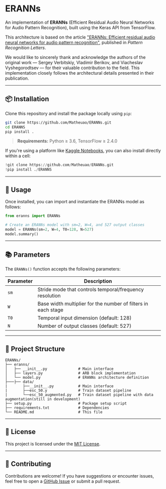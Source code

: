 
# ERANNs

An implementation of **ERANNs** (Efficient Residual Audio Neural Networks for Audio Pattern Recognition), built using the Keras API from TensorFlow.

This architecture is based on the article ["ERANNs: Efficient residual audio neural networks for audio pattern recognition"](https://doi.org/10.1016/j.patrec.2022.07.012), published in *Pattern Recognition Letters*.

We would like to sincerely thank and acknowledge the authors of the original work — Sergey Verbitskiy, Vladimir Berikov, and Viacheslav Vyshegorodtsev — for their valuable contribution to the field. This implementation closely follows the architectural details presented in their publication.

---

## 📦 Installation

Clone this repository and install the package locally using `pip`:

```bash
git clone https://github.com/Matheuao/ERANNs.git
cd ERANNS
pip install .
````

> **Requirements:** Python ≥ 3.6, TensorFlow ≥ 2.4.0

If you're using a platform like [Kaggle Notebooks](https://www.kaggle.com/code), you can also install directly within a cell:

```python
!git clone https://github.com/Matheuao/ERANNs.git
!pip install ./ERANNS
```

---

## 🚀 Usage

Once installed, you can import and instantiate the ERANNs model as follows:

```python
from eranns import ERANNs

# Create an ERANNs model with sm=2, W=4, and 527 output classes
model = ERANNs(sm=2, W=4, T0=128, N=527)
model.summary()
```

---

## 📚 Parameters

The `ERANNs()` function accepts the following parameters:

| Parameter | Description                                                   |
| --------- | ------------------------------------------------------------- |
| `sm`      | Stride mode that controls temporal/frequency resolution       |
| `W`       | Base width multiplier for the number of filters in each stage |
| `T0`      | Temporal input dimension (default: 128)                       |
| `N`       | Number of output classes (default: 527)                       |

---

## 📁 Project Structure

```
ERANNs/
├── eranns/
│   ├── __init__.py              # Main interface
│   ├── layers.py                # ARB block implementation
│   └── model.py                 # ERANNs architecture definition
├───├── data/
|       ├──__init__.py           # Main interface
|       ├──esc_50.y              # Train dataset pipeline
|       └──esc_50_augmented.py   # Train dataset pipeline with data augmentation(still in development)
├── setup.py                     # Package setup script
├── requirements.txt             # Dependencies
└── README.md                    # This file
```

---

## 📜 License

This project is licensed under the [MIT License](LICENSE).

---

## 🤝 Contributing

Contributions are welcome! If you have suggestions or encounter issues, feel free to open a [GitHub Issue](https://github.com/your-username/eranns/issues) or submit a pull request.




